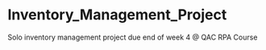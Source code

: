 # Inventory_Management_Project
Solo inventory management project due end of week 4 @ QAC RPA Course
